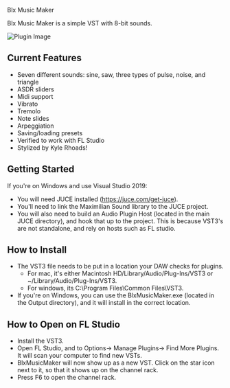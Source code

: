Blx Music Maker

Blx Music Maker is a simple VST with 8-bit sounds.

![Plugin Image](https://i.imgur.com/RlDp806.png)

## Current Features ##
 - Seven different sounds: sine, saw, three types of pulse, noise, and triangle
 - ASDR sliders
 - Midi support
 - Vibrato 
 - Tremolo 
 - Note slides
 - Arpeggiation 
 - Saving/loading presets
 - Verified to work with FL Studio
 - Stylized by Kyle Rhoads!

## Getting Started ##
If you're on Windows and use Visual Studio 2019:
 - You will need JUCE installed (https://juce.com/get-juce).
 - You'll need to link the Maximilian Sound library to the JUCE project.
 - You will also need to build an Audio Plugin Host (located in the main JUCE directory),
   and hook that up to the project. This is because VST3's are not standalone, and rely
   on hosts such as FL studio.

## How to Install ##
 - The VST3 file needs to be put in a location your DAW checks for plugins.
   - For mac, it's either Macintosh HD/Library/Audio/Plug-Ins/VST3 or ~/Library/Audio/Plug-Ins/VST3.
   - For windows, its C:\Program Files\Common Files\VST3.
 - If you're on Windows, you can use the BlxMusicMaker.exe (located in the Output directory),
   and it will install in the correct location.

## How to Open on FL Studio ##
 - Install the VST3.
 - Open FL Studio, and to Options-> Manage Plugins-> Find More Plugins. It will scan your 
   computer to find new VSTs.
 - BlxMusicMaker will now show up as a new VST. Click on the star icon next to it, so that
   it shows up on the channel rack.
 - Press F6 to open the channel rack.

